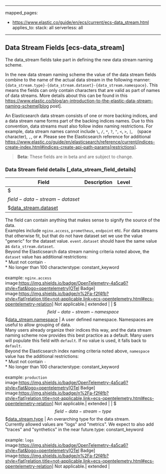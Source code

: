 <!-- This file is automatically generated. Don't edit it manually! -->

---
mapped_pages:
  - https://www.elastic.co/guide/en/ecs/current/ecs-data_stream.html
applies_to:
  stack: all
  serverless: all
---

## Data Stream Fields [ecs-data_stream]

The data_stream fields take part in defining the new data stream naming scheme.

In the new data stream naming scheme the value of the data stream fields combine to the name of the actual data stream in the following manner: `{data_stream.type}-{data_stream.dataset}-{data_stream.namespace}`. This means the fields can only contain characters that are valid as part of names of data streams. More details about this can be found in this https://www.elastic.co/blog/an-introduction-to-the-elastic-data-stream-naming-scheme[blog post].

An Elasticsearch data stream consists of one or more backing indices, and a data stream name forms part of the backing indices names. Due to this convention, data streams must also follow index naming restrictions. For example, data stream names cannot include `\`, `/`, `*`, `?`, `"`, `<`, `>`, `|`, ` ` (space character), `,`, or `#`. Please see the Elasticsearch reference for additional https://www.elastic.co/guide/en/elasticsearch/reference/current/indices-create-index.html#indices-create-api-path-params[restrictions].

> **Beta:** These fields are in beta and are subject to change.

### Data Stream field details [_data_stream_field_details]

| Field  | Description | Level |
|---|---|---|
| $$$field-data-stream-dataset$$$[data_stream.dataset](#field-data-stream-dataset) |
The field can contain anything that makes sense to signify the source of the data.<br>Examples include `nginx.access`, `prometheus`, `endpoint` etc. For data streams that otherwise fit, but that do not have dataset set we use the value "generic" for the dataset value. `event.dataset` should have the same value as `data_stream.dataset`.<br>Beyond the Elasticsearch data stream naming criteria noted above, the `dataset` value has additional restrictions:<br>  * Must not contain `-`<br>  * No longer than 100 characterstype: constant_keyword<br><br>
example: `nginx.access`<br>image:https://img.shields.io/badge/OpenTelemetry-4a5ca6?style=flat&logo=opentelemetry[OTel Badge] image:https://img.shields.io/badge/n%2Fa-f2f4fb?style=flat[relation,title=not-applicable,link=ecs-opentelemetry.html#ecs-opentelemetry-relation] Not applicable.| extended |
| $$$field-data-stream-namespace$$$[data_stream.namespace](#field-data-stream-namespace) |
A user defined namespace. Namespaces are useful to allow grouping of data.<br>Many users already organize their indices this way, and the data stream naming scheme now provides this best practice as a default. Many users will populate this field with `default`. If no value is used, it falls back to `default`.<br>Beyond the Elasticsearch index naming criteria noted above, `namespace` value has the additional restrictions:<br>  * Must not contain `-`<br>  * No longer than 100 characterstype: constant_keyword<br><br>
example: `production`<br>image:https://img.shields.io/badge/OpenTelemetry-4a5ca6?style=flat&logo=opentelemetry[OTel Badge] image:https://img.shields.io/badge/n%2Fa-f2f4fb?style=flat[relation,title=not-applicable,link=ecs-opentelemetry.html#ecs-opentelemetry-relation] Not applicable.| extended |
| $$$field-data-stream-type$$$[data_stream.type](#field-data-stream-type) |
An overarching type for the data stream.<br>Currently allowed values are "logs" and "metrics". We expect to also add "traces" and "synthetics" in the near future.type: constant_keyword<br><br>
example: `logs`<br>image:https://img.shields.io/badge/OpenTelemetry-4a5ca6?style=flat&logo=opentelemetry[OTel Badge] image:https://img.shields.io/badge/n%2Fa-f2f4fb?style=flat[relation,title=not-applicable,link=ecs-opentelemetry.html#ecs-opentelemetry-relation] Not applicable.| extended |


